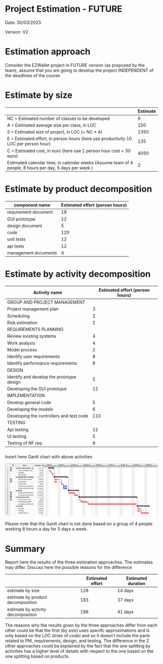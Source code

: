 # Project Estimation - FUTURE
Date: 30/03/2023

Version: V2


# Estimation approach
Consider the EZWallet  project in FUTURE version (as proposed by the team), assume that you are going to develop the project INDEPENDENT of the deadlines of the course
# Estimate by size
###             
|             | Estimate                        |             
| ----------- | ------------------------------- |  
| NC =  Estimated number of classes to be developed   |9|             
|  A = Estimated average size per class, in LOC       |150| 
| S = Estimated size of project, in LOC (= NC * A) |1350|
| E = Estimated effort, in person hours (here use productivity 10 LOC per person hour)  |135|   
| C = Estimated cost, in euro (here use 1 person hour cost = 30 euro) |4050| 
| Estimated calendar time, in calendar weeks (Assume team of 4 people, 8 hours per day, 5 days per week ) |2|             

# Estimate by product decomposition
### 
|         component name    | Estimated effort (person hours)   |             
| ----------- | ------------------------------- | 
|requirement document    | 18 |
| GUI prototype | 12 |
|design document | 5  |
|code | 120 |
| unit tests | 12 |
| api tests | 12 |
| management documents  | 4 |



# Estimate by activity decomposition
### 
|         Activity name    | Estimated effort (person hours)   |             
| ----------- | ------------------------------- | 
| GROUP AND PROJECT MANAGEMENT | |
 | Project management plan | 3 |
 | Scheduling | 2 |
 | Risk estimation | 2 |
| REQUIREMENTS PLANNING | |
 | Review existing systems | 4 |
 | Work analysis | 4 |
 | Model process | 2 |
 | Identify user requirements | 8 |
 | Identify performance requirements | 8 |
| DESIGN | |
 | Identify and develop the prototype design | 5 |
 | Developing the GUI prototype | 12 |
| IMPLEMENTATION | |
 | Develop general code | 5 |
 | Developing the models | 6 |
 | Developing the controllers and test code| 110 |
| TESTING | |
 | Api testing | 12 |
 | UI testing | 5 |
 | Testing of NF req | 8 |

###
Insert here Gantt chart with above activities

![Gantt](images/GanttV2.png)

Please note that the Gantt chart is not done based on a group of 4 people working 8 hours a day for 5 days a week.


# Summary

Report here the results of the three estimation approaches. The  estimates may differ. Discuss here the possible reasons for the difference

|             | Estimated effort                        |   Estimated duration |          
| ----------- | ------------------------------- | ---------------|
| estimate by size |128| 14 days |
| estimate by product decomposition |183 | 37 days|
| estimate by activity decomposition |196 | 41 days|


The reasons why the results given by the three approaches differ from each other could be that the first (by size) uses specifc approximations and is only based on the LOC (lines of code) and so it doesn’t include the parts related to PM, requirements, design, and testing.
The difference in the 2 other approaches could be explained by the fact that the one splitting by activities has a higher level of details with respect to the one based on the one splitting based on products.




